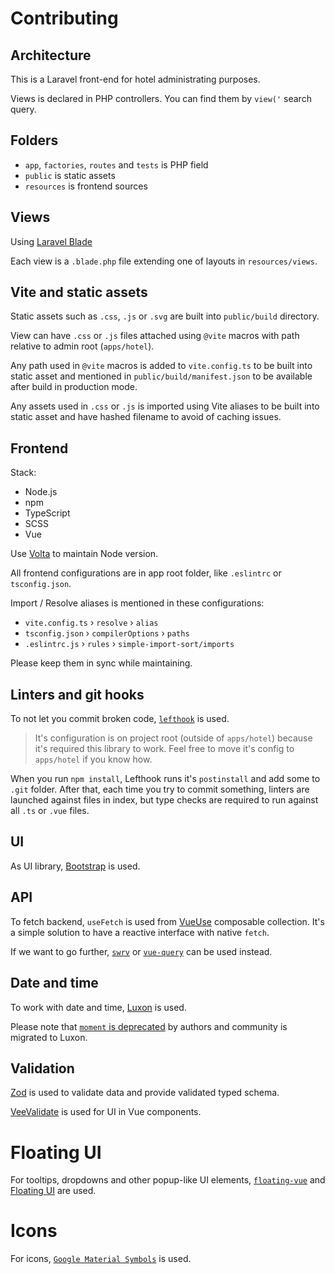 # Contributing

## Architecture

This is a Laravel front-end for hotel administrating purposes.

Views is declared in PHP controllers. You can find them by `view('` search query.

## Folders

- `app`, `factories`, `routes` and `tests` is PHP field
- `public` is static assets
- `resources` is frontend sources

## Views

Using [Laravel Blade](https://laravel.com/docs/10.x/blade)

Each view is a `.blade.php` file extending one of layouts in `resources/views`.

## Vite and static assets

Static assets such as `.css`, `.js` or `.svg` are built into `public/build` directory.

View can have `.css` or `.js` files attached using `@vite` macros with path relative to admin root (`apps/hotel`).

Any path used in `@vite` macros is added to `vite.config.ts` to be built into static asset and mentioned in `public/build/manifest.json` to be available after build in production mode.

Any assets used in `.css` or `.js` is imported using Vite aliases to be built into static asset and have hashed filename to avoid of caching issues.

## Frontend

Stack:

- Node.js
- npm
- TypeScript
- SCSS
- Vue

Use [Volta](https://volta.sh) to maintain Node version.

All frontend configurations are in app root folder, like `.eslintrc` or `tsconfig.json`.

Import / Resolve aliases is mentioned in these configurations:

- `vite.config.ts` › `resolve` › `alias`
- `tsconfig.json` › `compilerOptions` › `paths` 
- `.eslintrc.js` › `rules` › `simple-import-sort/imports`

Please keep them in sync while maintaining.

## Linters and git hooks

To not let you commit broken code, [`lefthook`](https://github.com/evilmartians/lefthook) is used.

> It's configuration is on project root (outside of `apps/hotel`) because it's required this library to work. Feel free to move it's config to `apps/hotel` if you know how.

When you run `npm install`, Lefthook runs it's `postinstall` and add some to `.git` folder. After that, each time you try to commit something, linters are launched against files in index, but type checks are required to run against all `.ts` or `.vue` files.

## UI

As UI library, [Bootstrap](https://getbootstrap.com) is used.

## API

To fetch backend, `useFetch` is used from [VueUse](https://vueuse.org) composable collection. It's a simple solution to have a reactive interface with native `fetch`.

If we want to go further, [`swrv`](https://github.com/Kong/swrv) or [`vue-query`](https://www.npmjs.com/package/@tanstack/vue-query) can be used instead.

## Date and time

To work with date and time, [Luxon](https://moment.github.io/luxon) is used.

Please note that [`moment` is deprecated](https://momentjs.com/docs/#/-project-status) by authors and community is migrated to Luxon.

## Validation

[Zod](https://zod.dev) is used to validate data and provide validated typed schema.

[VeeValidate](https://vee-validate.logaretm.com/v4) is used for UI in Vue components.

# Floating UI

For tooltips, dropdowns and other popup-like UI elements, [`floating-vue`](https://floating-vue.starpad.dev) and [Floating UI](https://floating-vue.starpad.dev) are used.

# Icons

For icons, [`Google Material Symbols`](https://fonts.google.com/icons) is used.
